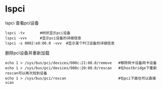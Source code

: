 lspci
================
lspci 查看pci设备

```
lspci -tv		#树状显示pci设备
lspci -vvv		#显示pci设备的详细信息
lspci -s 0002:e8:00.0 -vvv	#显示某个PCI设备的详细信息
```

删除pci设备并重新加载
```
echo 1 > /sys/bus/pci/devices/000c:21:00.0/remove 	#移除网卡设备网卡设备
echo 1 > /sys/bus/pci/devices/000c:20:00.0/rescan	#在hostbridge下重新rescan可以再次找到设备
echo 1 > /sys/bus/pci/rescan						#在pci下面也可以直接scan
```

